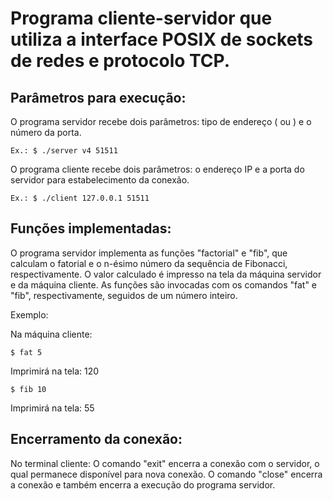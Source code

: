 # Programa cliente-servidor que utiliza a interface POSIX de sockets de redes e protocolo TCP.

## Parâmetros para execução:

O programa servidor recebe dois parâmetros: tipo de endereço (<v4> ou <v6>) e o número da porta.

    Ex.: $ ./server v4 51511
    

O programa cliente recebe dois parâmetros: o endereço IP e a porta do servidor para estabelecimento da conexão.

    Ex.: $ ./client 127.0.0.1 51511

## Funções implementadas:

O programa servidor implementa as funções "factorial" e "fib", que calculam o fatorial e o n-ésimo número da sequência de Fibonacci, respectivamente.
O valor calculado é impresso na tela da máquina servidor e da máquina cliente.
As funções são invocadas com os comandos "fat" e "fib", respectivamente, seguidos de um número inteiro.

Exemplo:

  Na máquina cliente: 
    
    $ fat 5
  Imprimirá na tela: 120
  
    $ fib 10
  Imprimirá na tela: 55
  
## Encerramento da conexão:

No terminal cliente:
O comando "exit" encerra a conexão com o servidor, o qual permanece disponível para nova conexão.
O comando "close" encerra a conexão e também encerra a execução do programa servidor.
